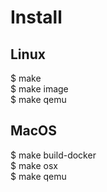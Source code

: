 # Install
## Linux
$ make  
$ make image  
$ make qemu  

## MacOS
$ make build-docker  
$ make  osx  
$ make qemu
